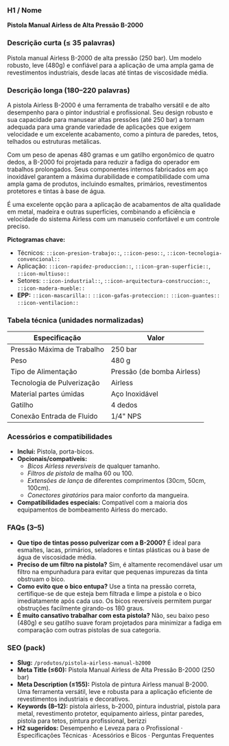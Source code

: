### H1 / Nome
**Pistola Manual Airless de Alta Pressão B-2000**

### Descrição curta (≤ 35 palavras)
Pistola manual Airless B-2000 de alta pressão (250 bar). Um modelo robusto, leve (480g) e confiável para a aplicação de uma ampla gama de revestimentos industriais, desde lacas até tintas de viscosidade média.

### Descrição longa (180–220 palavras)
A pistola Airless B-2000 é uma ferramenta de trabalho versátil e de alto desempenho para o pintor industrial e profissional. Seu design robusto e sua capacidade para manusear altas pressões (até 250 bar) a tornam adequada para uma grande variedade de aplicações que exigem velocidade e um excelente acabamento, como a pintura de paredes, tetos, telhados ou estruturas metálicas.

Com um peso de apenas 480 gramas e um gatilho ergonômico de quatro dedos, a B-2000 foi projetada para reduzir a fadiga do operador em trabalhos prolongados. Seus componentes internos fabricados em aço inoxidável garantem a máxima durabilidade e compatibilidade com uma ampla gama de produtos, incluindo esmaltes, primários, revestimentos protetores e tintas à base de água.

É uma excelente opção para a aplicação de acabamentos de alta qualidade em metal, madeira e outras superfícies, combinando a eficiência e velocidade do sistema Airless com um manuseio confortável e um controle preciso.

**Pictogramas chave:**
- Técnicos: `::icon-presion-trabajo::`, `::icon-peso::`, `::icon-tecnologia-convencional::`
- Aplicação: `::icon-rapidez-produccion::`, `::icon-gran-superficie::`, `::icon-multiuso::`
- Setores: `::icon-industrial::`, `::icon-arquitectura-construccion::`, `::icon-madera-mueble::`
- **EPP:** `::icon-mascarilla::` `::icon-gafas-proteccion::` `::icon-guantes::` `::icon-ventilacion::`

### Tabela técnica (unidades normalizadas)
| **Especificação** | **Valor** |
|---|---|
| Pressão Máxima de Trabalho | 250 bar |
| Peso | 480 g |
| Tipo de Alimentação | Pressão (de bomba Airless) |
| Tecnologia de Pulverização | Airless |
| Material partes úmidas | Aço Inoxidável |
| Gatilho | 4 dedos |
| Conexão Entrada de Fluido | 1/4" NPS |

### Acessórios e compatibilidades
- **Inclui:** Pistola, porta-bicos.
- **Opcionais/compatíveis:**
  - *Bicos Airless reversíveis* de qualquer tamanho.
  - *Filtros de pistola* de malha 60 ou 100.
  - *Extensões de lança* de diferentes comprimentos (30cm, 50cm, 100cm).
  - *Conectores giratórios* para maior conforto da mangueira.
- **Compatibilidades especiais:** Compatível com a maioria dos equipamentos de bombeamento Airless do mercado.

### FAQs (3–5)
- **Que tipo de tintas posso pulverizar com a B-2000?** É ideal para esmaltes, lacas, primários, seladores e tintas plásticas ou à base de água de viscosidade média.
- **Preciso de um filtro na pistola?** Sim, é altamente recomendável usar um filtro na empunhadura para evitar que pequenas impurezas da tinta obstruam o bico.
- **Como evito que o bico entupa?** Use a tinta na pressão correta, certifique-se de que esteja bem filtrada e limpe a pistola e o bico imediatamente após cada uso. Os bicos reversíveis permitem purgar obstruções facilmente girando-os 180 graus.
- **É muito cansativo trabalhar com esta pistola?** Não, seu baixo peso (480g) e seu gatilho suave foram projetados para minimizar a fadiga em comparação com outras pistolas de sua categoria.

### SEO (pack)
- **Slug:** `/produtos/pistola-airless-manual-b2000`
- **Meta Title (≤60):** Pistola Manual Airless de Alta Pressão B-2000 (250 bar)
- **Meta Description (≤155):** Pistola de pintura Airless manual B-2000. Uma ferramenta versátil, leve e robusta para a aplicação eficiente de revestimentos industriais e decorativos.
- **Keywords (8–12):** pistola airless, b-2000, pintura industrial, pistola para metal, revestimento protetor, equipamento airless, pintar paredes, pistola para tetos, pintura profissional, berizzi
- **H2 sugeridos:** Desempenho e Leveza para o Profissional · Especificações Técnicas · Acessórios e Bicos · Perguntas Frequentes